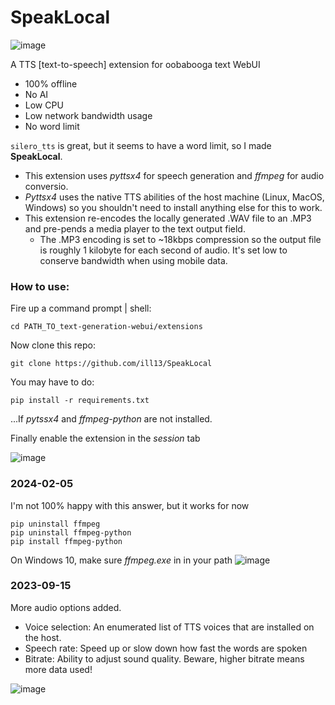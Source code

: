 # SpeakLocal
![image](https://github.com/ill13/SpeakLocal/assets/10509740/1adac786-93ce-4b76-b8fa-0c36ad3f2e56)

A TTS [text-to-speech] extension for oobabooga text WebUI

- 100% offline
- No AI
- Low CPU
- Low network bandwidth usage
- No word limit

```silero_tts``` is great, but it seems to have a word limit, so I made **SpeakLocal**. 

- This extension uses *pyttsx4* for speech generation and *ffmpeg* for audio conversio.
- *Pyttsx4* uses the native TTS abilities of the host machine (Linux, MacOS, Windows) so you shouldn't need to install anything else for this to work.
- This extension re-encodes the locally generated .WAV file to an .MP3 and pre-pends a media player to the text output field.
  - The .MP3 encoding is set to ~18kbps compression so the output file is roughly 1 kilobyte for each second of audio. It's set low to conserve bandwidth when using mobile data. 


### How to use:

Fire up a command prompt | shell:

```cd PATH_TO_text-generation-webui/extensions```

Now clone this repo:

```git clone https://github.com/ill13/SpeakLocal```

You may have to do:

```pip install -r requirements.txt```

...If *pytssx4* and *ffmpeg-python* are not installed.

Finally enable the extension in the *session* tab

![image](https://github.com/ill13/SpeakLocal/assets/10509740/f7f2844d-537d-426a-8110-0ce674e05d11)

### 2024-02-05

I'm not 100% happy with this answer, but it works for now

```
pip uninstall ffmpeg
pip uninstall ffmpeg-python
pip install ffmpeg-python
```
On Windows 10, make sure *ffmpeg.exe* in in your path
![image](https://github.com/ill13/SpeakLocal/assets/10509740/08816522-8614-4fd1-ba2a-df990a864248)



### 2023-09-15

More audio options added.

- Voice selection: An enumerated list of TTS voices that are installed on the host.
- Speech rate: Speed up or slow down how fast the words are spoken
- Bitrate: Ability to adjust sound quality. Beware, higher bitrate means more data used!

![image](https://github.com/ill13/SpeakLocal/assets/10509740/11d9d652-7bdc-469f-a5a4-3e072e293338)
